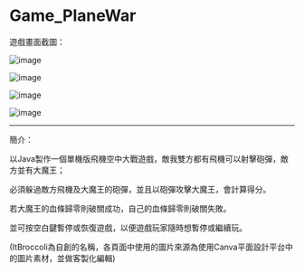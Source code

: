 # Game_PlaneWar

遊戲畫面截圖：

![image](https://github.com/rafree1225/Game_PlaneWar/assets/68884317/63a05780-8b80-4694-b02b-73237a4f37f0)


![image](https://github.com/rafree1225/Game_PlaneWar/assets/68884317/f995bdc6-15fd-457c-8b54-722ffbed3134)


![image](https://github.com/rafree1225/Game_PlaneWar/assets/68884317/5fc0ca06-42d3-4d25-ae87-e74025412abe)


![image](https://github.com/rafree1225/Game_PlaneWar/assets/68884317/9d03429e-1eab-4230-85bd-8665dbad65a8)



**********************************************************************************

簡介：

以Java製作一個單機版飛機空中大戰遊戲，敵我雙方都有飛機可以射擊砲彈，敵方並有大魔王；

必須躲過敵方飛機及大魔王的砲彈，並且以砲彈攻擊大魔王，會計算得分。

若大魔王的血條歸零則破關成功，自己的血條歸零則破關失敗。

並可按空白鍵暫停或恢復遊戲，以便遊戲玩家隨時想暫停或繼續玩。


(ItBroccoli為自創的名稱，各頁面中使用的圖片來源為使用Canva平面設計平台中的圖片素材，並做客製化編輯)

